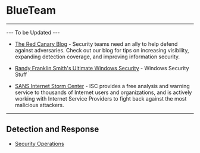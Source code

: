 # BlueTeam
-------------

--- To be Updated ---

- [The Red Canary Blog](https://redcanary.com/blog/) - Security teams need an ally to help defend against adversaries. Check out our blog for tips on increasing visibility, expanding detection coverage, and improving information security.

- [Randy Franklin Smith's Ultimate Windows Security](https://www.ultimatewindowssecurity.com/) - Windows Security Stuff

- [SANS Internet Storm Center](https://isc.sans.edu/) - ISC provides a free analysis and warning service to thousands of Internet users and organizations, and is actively working with Internet Service Providers to fight back against the most malicious attackers.

-------------

## Detection and Response

- [Security Operations](secops.md)


